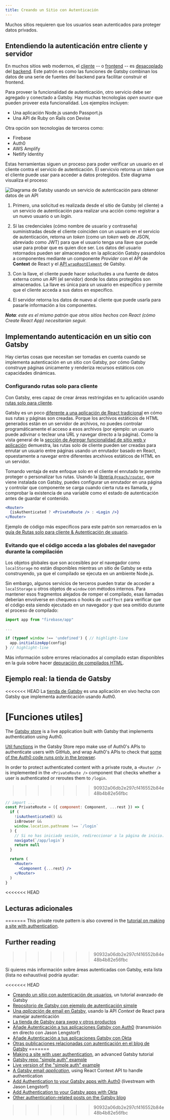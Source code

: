 ```yaml
---
title: Creando un Sitio con Autenticación
---
```


Muchos sitios requieren que los usuarios sean autenticados para proteger datos privados.

## Entendiendo la autenticación entre cliente y servidor

En muchos sitios web modernos, el [cliente](/docs/glossary#client-side) -- o [frontend](/docs/glossary#frontend) -- es [desacoplado](/docs/glossary#decoupled) del [backend](/docs/glossary#backend). Este patrón es como las funciones de Gatsby combinan los datos de una serie de fuentes del backend para facilitar construir el frontend.

Para proveer la funcionalidad de autenticación, otro servicio debe ser agregado y conectado a Gatsby. Hay muchas tecnologías _open source_ que pueden proveer esta funcionalidad. Los ejemplos incluyen:

- Una aplicación Node.js usando Passport.js
- Una API de Ruby on Rails con Devise

Otra opción son tecnologías de terceros como:

- Firebase
- Auth0
- AWS Amplify
- Netlify Identity

Estas herramientas siguen un proceso para poder verificar un usuario en el cliente contra el servicio de autenticación. El servicvio retorna un _token_ que el cliente puede usar para acceder a datos protegidos. Este diagrama visualiza el proceso:

![Diagrama de Gatsby usando un servicio de autenticación para obtener datos de un API](./images/basic-auth.png)

1. Primero, una solicitud es realizada desde el sitio de Gatsby (el cliente) a un servicio de autenticación para realizar una acción como registrar a un nuevo usuario o un _login_.
   
2. Sí las credenciales (cómo nombre de usuario y contraseña) suministradas desde el cliente coinciden con un usuario en el servicio de autenticación, retorna un _token_ (como un _token_ web de JSON, abreviado como JWT) para que el usuario tenga una llave que puede usar para probar que es quien dice ser. Los datos del usuario retornados pueden ser almacenados en la aplicación Gatsby pasandolos a componentes mediante un componente _Provider_ con el API de **Context** de React y el [API `wrapRootElement`](/docs/browser-apis/#wrapRootElement) de Gatsby.

3. Con la llave, el cliente puede hacer solucitudes a una fuente de datos externa como un API (el servidor) donde los datos protegidos son almacenados. La llave es única para un usuario en específico y permite que el cliente acceda a sus datos en específico.

4. El servidor retorna los datos de nuevo al cliente que puede usarla para pasarle información a los componentes.

_**Nota**: este es el mismo patrón que otros sitios hechos con React (cómo Create React App) necesitarían seguir._

## Implementando autenticación en un sitio con Gatsby

Hay ciertas cosas que necesitan ser tomadas en cuenta cuando se implementa autenticación en un sitio con Gatsby, por cómo Gatsby construye páginas únicamente y renderiza recursos estáticos con capacidades dinámicas.

### Configurando rutas solo para cliente

Con Gatsby, eres capaz de crear áreas restringidas en tu aplicación usando [rutas solo para cliente](/docs/building-apps-with-gatsby/#client-only-routes).

Gatsby es un poco [diferente a una aplicación de React tradicional](/docs/adding-app-and-website-functionality/#differences-between-gatsby-and-other-react-apps) en cómo sus rutas y páginas son creadas. Porque los archivos estáticois de HTML generados están en un servidor de archivos, no puedes controlar programáticamente el acceso a esos archivos (por ejemplo: un usuario puede adivinar o teclear una URL y navegar directo a la página). Como la vista general de la [sección de Agregar funcionalidad de sitio web y aplicación](/docs/adding-app-and-website-functionality/#client-only-routes) demuestra, las rutas solo de cliente pueden ser creadas para enrutar un usuario entre páginas usando un enrutador basado en React, opuestamente a navegar entre diferentes arcxhivos estáticos de HTML en un servidor.

Tomando ventaja de este enfoque solo en el cliente el enrutado te permite proteger o personalizar tus rutas. Usando la [líbreria `@reach/router`](https://reach.tech/router/), que viene instalada con Gatsby, puedes configurar un enrutador en una página y controlar que componente se carga cuando cierta ruta es llamada, y comprobar la existencia de una variable como el estado de autenticación antes de guardar el contenido.

<!-- prettier-ignore -->
```jsx
<Router>
  {isAuthenticated ? <PrivateRoute /> : <Login />}
</Router>
```

Ejemplo de código más específicos para este patrón son remarcados en la [guía de Rutas solo para cliente & Autenticación de usuario](/docs/client-only-routes-and-user-authentication/#implementing-client-only-routes).

### Evitando que el código acceda a las globales del navegador durante la compilación

Los objetos globales que son accesibles por el navegador como `localStorage` no están disponibles mientras un sitio de Gatsby se esta construyendo, ya que el compilado se ejecuta en un ambiente Node.js.

Sin embargo, algunos servicios de terceros pueden tratar de acceder a `localStorage` u otros objetos de `window` con métodos internos. Para mantener esos fragmentos alejados de romper el compilado, esas llamadas deberían envolverse en chequeos o hooks de `useEffect` para verificar que el código esta siendo ejecutado en un navegador y que sea omitido durante el proceso de compilado:

```javascript
import app from "firebase/app"

...

if (typeof window !== 'undefined') { // highlight-line
  app.initializeApp(config)
} // highlight-line
```

Más información sobre errores relacionados al compilado estan disponibles en la guía sobre hacer [depuración de compilados HTML](/docs/debugging-html-builds/).

## Ejemplo real: la tienda de Gatsby

<<<<<<< HEAD
La [tienda de Gatsby](https://github.com/gatsbyjs/store.gatsbyjs.org) es una aplicación en vivo hecha con Gatsby que implementa autenticación usando Auth0.

[Funciones utiles]
=======
The [Gatsby store](https://github.com/gatsbyjs/store.gatsbyjs.org) is a live application built with Gatsby that implements authentication using Auth0.

[Util functions](https://github.com/gatsbyjs/store.gatsbyjs.org/blob/master/src/utils/auth.js) in the Gatsby Store repo make use of Auth0's APIs to authenticate users with GitHub, and wrap Auth0's APIs to check that [some of the Auth0 code runs only in the browser](https://github.com/gatsbyjs/store.gatsbyjs.org/blob/master/src/utils/auth.js#L3).

In order to protect authenticated content with a private route, a `<Router />` is implemented in the `<PrivateRoute />` component that checks whether a user is authenticated or reroutes them to `/login`.
>>>>>>> 90932a06db2e297cf416552b84e48b4b82e56fbc

```jsx
// import ...
const PrivateRoute = ({ component: Component, ...rest }) => {
  if (
    !isAuthenticated() &&
    isBrowser &&
    window.location.pathname !== `/login`
  ) {
    // Si no has iniciado sesión, redireccionar a la página de inicio.
    navigate(`/app/login`)
    return null
  }

  return (
    <Router>
      <Component {...rest} />
    </Router>
  )
}
```

<<<<<<< HEAD
## Lecturas adicionales
=======
This private route pattern is also covered in the [tutorial on making a site with authentication](/tutorial/authentication-tutorial/#controlling-private-routes).

## Further reading
>>>>>>> 90932a06db2e297cf416552b84e48b4b82e56fbc

Si quieres más información sobre áreas autenticadas con Gatsby, esta lista (lista no exhaustiva) podría ayudar:

<<<<<<< HEAD
- [Creando un sitio con autenticación de usuarios](/tutorial/authentication-tutorial), un tutorial avanzado de Gatsby
- [Repositorio de Gatsby con ejemplo de autenticación simple](https://github.com/gatsbyjs/gatsby/tree/master/examples/simple-auth)
- [Una _aplicación_ de email en Gatsby](https://github.com/DSchau/gatsby-mail), usando la API _Context_ de React para manejar autenticación
- [La tienda de Gatsby para _swag_ y otros productos](https://github.com/gatsbyjs/store.gatsbyjs.org)
- [Añade Autenticación a tus aplicaciones Gatsby con Auth0](/blog/2019-03-21-add-auth0-to-gatsby-livestream/) (transmisión en directo con Jason Lengstorf)
- [Añade Autenticación a tus aplicaciones Gatsby con Okta](https://www.youtube.com/watch?v=7b1iKuFWVSw&t=9s)
- [Otras publicaciones relacionadas con autenticación en el blog de Gatsby](/blog/tags/authentication/)
=======
- [Making a site with user authentication](/tutorial/authentication-tutorial), an advanced Gatsby tutorial
- [Gatsby repo "simple auth" example](https://github.com/gatsbyjs/gatsby/tree/master/examples/simple-auth)
- [Live version of the "simple auth" example](https://simple-auth.netlify.com/)
- [A Gatsby email _application_](https://github.com/DSchau/gatsby-mail), using React Context API to handle authentication
- [Add Authentication to your Gatsby apps with Auth0](/blog/2019-03-21-add-auth0-to-gatsby-livestream/) (livestream with Jason Lengstorf)
- [Add Authentication to your Gatsby apps with Okta](https://www.youtube.com/watch?v=7b1iKuFWVSw&t=9s)
- [Other authentication-related posts on the Gatsby blog](/blog/tags/authentication/)
>>>>>>> 90932a06db2e297cf416552b84e48b4b82e56fbc
